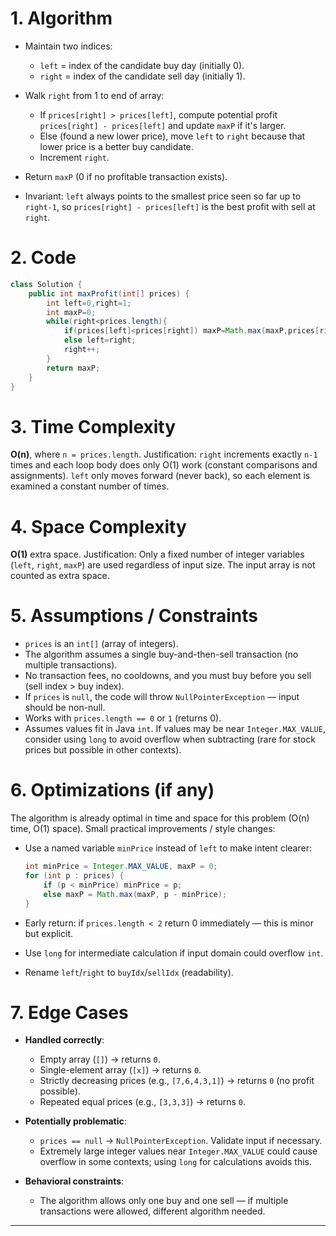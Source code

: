 
# 1. Algorithm 

* Maintain two indices:

  * `left` = index of the candidate buy day (initially 0).
  * `right` = index of the candidate sell day (initially 1).
* Walk `right` from 1 to end of array:

  * If `prices[right] > prices[left]`, compute potential profit `prices[right] - prices[left]` and update `maxP` if it's larger.
  * Else (found a new lower price), move `left` to `right` because that lower price is a better buy candidate.
  * Increment `right`.
* Return `maxP` (0 if no profitable transaction exists).
* Invariant: `left` always points to the smallest price seen so far up to `right-1`, so `prices[right] - prices[left]` is the best profit with sell at `right`.

# 2. Code

```java
class Solution {
    public int maxProfit(int[] prices) {
        int left=0,right=1;
        int maxP=0;
        while(right<prices.length){
            if(prices[left]<prices[right]) maxP=Math.max(maxP,prices[right]-prices[left]);
            else left=right;
            right++; 
        }
        return maxP;
    }
}
```

# 3. Time Complexity

**O(n)**, where `n = prices.length`.
Justification: `right` increments exactly `n-1` times and each loop body does only O(1) work (constant comparisons and assignments). `left` only moves forward (never back), so each element is examined a constant number of times.

# 4. Space Complexity

**O(1)** extra space.
Justification: Only a fixed number of integer variables (`left`, `right`, `maxP`) are used regardless of input size. The input array is not counted as extra space.

# 5. Assumptions / Constraints

* `prices` is an `int[]` (array of integers).
* The algorithm assumes a single buy-and-then-sell transaction (no multiple transactions).
* No transaction fees, no cooldowns, and you must buy before you sell (sell index > buy index).
* If `prices` is `null`, the code will throw `NullPointerException` — input should be non-null.
* Works with `prices.length == 0` or `1` (returns 0).
* Assumes values fit in Java `int`. If values may be near `Integer.MAX_VALUE`, consider using `long` to avoid overflow when subtracting (rare for stock prices but possible in other contexts).

# 6. Optimizations (if any)

The algorithm is already optimal in time and space for this problem (O(n) time, O(1) space). Small practical improvements / style changes:

* Use a named variable `minPrice` instead of `left` to make intent clearer:

  ```java
  int minPrice = Integer.MAX_VALUE, maxP = 0;
  for (int p : prices) {
      if (p < minPrice) minPrice = p;
      else maxP = Math.max(maxP, p - minPrice);
  }
  ```
* Early return: if `prices.length < 2` return 0 immediately — this is minor but explicit.
* Use `long` for intermediate calculation if input domain could overflow `int`.
* Rename `left`/`right` to `buyIdx`/`sellIdx` (readability).

# 7. Edge Cases

* **Handled correctly**:

  * Empty array (`[]`) → returns `0`.
  * Single-element array (`[x]`) → returns `0`.
  * Strictly decreasing prices (e.g., `[7,6,4,3,1]`) → returns `0` (no profit possible).
  * Repeated equal prices (e.g., `[3,3,3]`) → returns `0`.
* **Potentially problematic**:

  * `prices == null` → `NullPointerException`. Validate input if necessary.
  * Extremely large integer values near `Integer.MAX_VALUE` could cause overflow in some contexts; using `long` for calculations avoids this.
* **Behavioral constraints**:

  * The algorithm allows only one buy and one sell — if multiple transactions were allowed, different algorithm needed.

---

